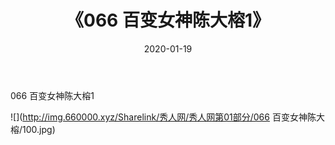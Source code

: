 ﻿---
layout: post
title:  《066 百变女神陈大榕1》
date:   2020-01-19
img: http://img.660000.xyz/Sharelink/秀人网/秀人网第01部分/066 百变女神陈大榕1/000.jpg
categories: [美女, 清纯, 唯美]
---

066 百变女神陈大榕1

  ![](http://img.660000.xyz/Sharelink/秀人网/秀人网第01部分/066 百变女神陈大榕/100.jpg) <br>